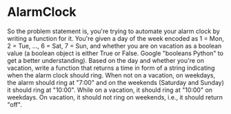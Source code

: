 # AlarmClock
So the problem statement is, you're trying to automate your alarm clock by writing a function for it. You're given a day of the week encoded as 1 = Mon, 2 = Tue, ..., 6 = Sat, 7 = Sun, and whether you are on vacation as a boolean value (a boolean object is either True or False. Google "booleans Python" to get a better understanding).   Based on the day and whether you're on vacation, write a function that returns a time in form of a string indicating when the alarm clock should ring.     When not on a vacation, on weekdays, the alarm should ring at "7:00" and on the weekends (Saturday and Sunday) it should ring at "10:00".     While on a vacation, it should ring at "10:00" on weekdays. On vacation, it should not ring on weekends, i.e., it should return "off".
